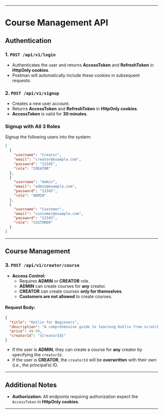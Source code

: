 
---

# **Course Management API**

## **Authentication**

### **1. `POST /api/v1/login`**
- Authenticates the user and returns **AccessToken** and **RefreshToken** in **HttpOnly cookies**.
- Postman will automatically include these cookies in subsequent requests.

### **2. `POST /api/v1/signup`**
- Creates a new user account.
- Returns **AccessToken** and **RefreshToken** in **HttpOnly cookies**.
- **AccessToken** is valid for **30 minutes**.

### **Signup with All 3 Roles**
Signup the following users into the system:

```json
[
  {
    "username": "Creator",
    "email": "creator@example.com",
    "password": "12345",
    "role": "CREATOR"
  },
  {
    "username": "Admin",
    "email": "admin@example.com",
    "password": "12345",
    "role": "ADMIN"
  },
  {
    "username": "Customer",
    "email": "customer@example.com",
    "password": "12345",
    "role": "CUSTOMER"
  }
]
```

---

## **Course Management**

### **3. `POST /api/v1/creator/course`**
- **Access Control:**
    - Requires **ADMIN** or **CREATOR** role.
    - **ADMIN** can create courses for **any** creator.
    - **CREATOR** can create courses **only for themselves**.
    - **Customers are not allowed** to create courses.

#### **Request Body:**
```json
{
  "title": "Kotlin for Beginners",
  "description": "A comprehensive guide to learning Kotlin from scratch.",
  "price": 49.99,
  "creatorId": "{CreatorId}"
}
```
- If the user is **ADMIN**, they can create a course for **any** creator by specifying the `creatorId`.
- If the user is **CREATOR**, the `creatorId` will be **overwritten** with their own (i.e., the principal’s) ID.

---

## **Additional Notes**
- **Authorization**: All endpoints requiring authorization expect the `AccessToken` in **HttpOnly cookies**.

---
